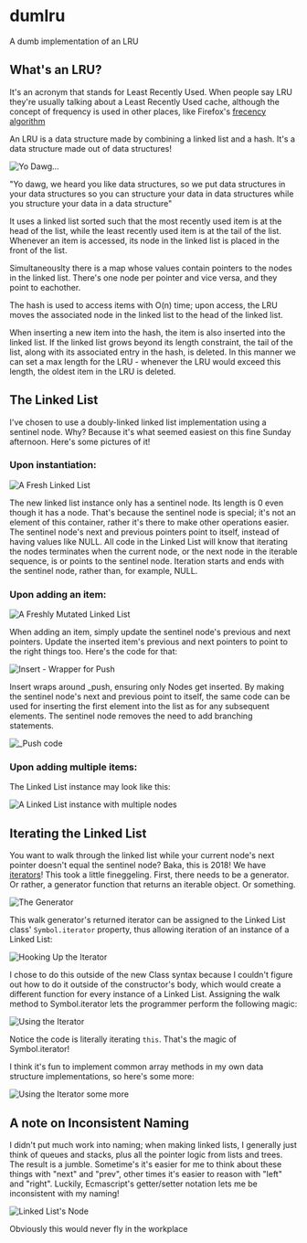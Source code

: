 # dumlru

A dumb implementation of an LRU

## What's an LRU?

It's an acronym that stands for Least Recently Used. When people say LRU they're usually talking about a Least Recently Used cache, although the concept of frequency is used in other places, like Firefox's [frecency algorithm](https://developer.mozilla.org/en-US/docs/Mozilla/Tech/Places/Frecency_algorithm)

An LRU is a data structure made by combining a linked list and a hash. It's a data structure made out of data structures! 

![Yo Dawg...](assets/yo_dawg.jpg)

"Yo dawg, we heard you like data structures, so we put data structures in your data structures so you can structure your data in data structures while you structure your data in a data structure"

It uses a linked list sorted such that the most recently used item is at the head of the list, while the least recently used item is at the tail of the list. Whenever an item is accessed, its node in the linked list is placed in the front of the list.

Simultaneouslty there is a map whose values contain pointers to the nodes in the linked list. There's one node per pointer and vice versa, and they point to eachother.

The hash is used to access items with O(n) time; upon access, the LRU moves the associated node in the linked list to the head of the linked list.

When inserting a new item into the hash, the item is also inserted into the linked list. If the linked list grows beyond its length constraint, the tail of the list, along with its associated entry in the hash, is deleted. In this manner we can set a max length for the LRU - whenever the LRU would exceed this length, the oldest item in the LRU is deleted.

## The Linked List

I've chosen to use a doubly-linked linked list implementation using a sentinel node. Why? Because it's what seemed easiest on this fine Sunday afternoon. Here's some pictures of it!

### Upon instantiation:

![A Fresh Linked List](assets/ll_sent.png)

The new linked list instance only has a sentinel node. Its length is 0 even though it has a node. That's because the sentinel node is special; it's not an element of this container, rather it's there to make other operations easier. The sentinel node's next and previous pointers point to itself, instead of having values like NULL. All code in the Linked List will know that iterating the nodes terminates when the current node, or the next node in the iterable sequence, is or points to the sentinel node. Iteration starts and ends with the sentinel node, rather than, for example, NULL.

### Upon adding an item:

![A Freshly Mutated Linked List](assets/ll_sent_ins.png)

When adding an item, simply update the sentinel node's previous and next pointers. Update the inserted item's previous and next pointers to point to the right things too. Here's the code for that:

![Insert - Wrapper for Push](assets/linkedlistinsert.png)

Insert wraps around _push, ensuring only Nodes get inserted. By making the sentinel node's next and previous point to itself, the same code can be used for inserting the first element into the list as for any subsequent elements. The sentinel node removes the need to add branching statements.

![_Push code](assets/linkedlist_push.png)

### Upon adding multiple items:

The Linked List instance may look like this:

![A Linked List instance with multiple nodes](assets/ll_all.png)

## Iterating the Linked List

You want to walk through the linked list while your current node's next pointer doesn't equal the sentinel node? Baka, this is 2018! We have [iterators](https://developer.mozilla.org/en-US/docs/Web/JavaScript/Guide/Iterators_and_Generators)! This took a little fineggeling. First, there needs to be a generator. Or rather, a generator function that returns an iterable object. Or something.

![The Generator](assets/iterator_1_walk.png)

This walk generator's returned iterator can be assigned to the Linked List class' `Symbol.iterator` property, thus allowing iteration of an instance of a Linked List:

![Hooking Up the Iterator](assets/iterator_4_connection.png)

I chose to do this outside of the new Class syntax because I couldn't figure out how to do it outside of the constructor's body, which would create a different function for every instance of a Linked List. Assigning the walk method to Symbol.iterator lets the programmer perform the following magic:

![Using the Iterator](assets/iterator_2_toArray.png)

Notice the code is literally iterating `this`. That's the magic of Symbol.iterator!

I think it's fun to implement common array methods in my own data structure implementations, so here's some more:

![Using the Iterator some more](assets/iterator_3_methods.png)




## A note on Inconsistent Naming

I didn't put much work into naming; when making linked lists, I generally just think of queues and stacks, plus all the pointer logic from lists and trees. The result is a jumble. Sometime's it's easier for me to think about these things with "next" and "prev", other times it's easier to reason with "left" and "right". Luckily, Ecmascript's getter/setter notation lets me be inconsistent with my naming!

![Linked List's Node](assets/ll_node.png)

Obviously this would never fly in the workplace
